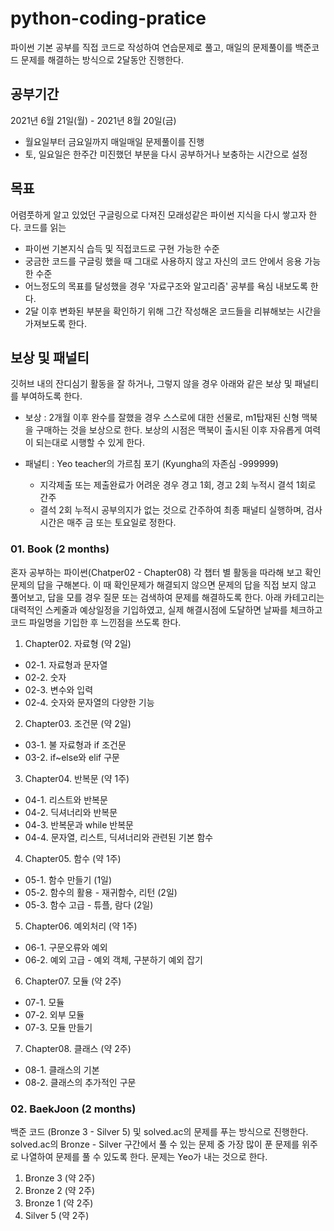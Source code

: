 # python-coding-pratice
파이썬 기본 공부를 직접 코드로 작성하여 연습문제로 풀고, 매일의 문제풀이를 백준코드 문제를 해결하는 방식으로 2달동안 진행한다. 

## 공부기간
2021년 6월 21일(월) - 2021년 8월 20일(금)
- 월요일부터 금요일까지 매일매일 문제풀이를 진행
- 토, 일요일은 한주간 미진했던 부분을 다시 공부하거나 보충하는 시간으로 설정

## 목표
어렴풋하게 알고 있었던 구글링으로 다져진 모래성같은 파이썬 지식을 다시 쌓고자 한다. 코드를 읽는 
- 파이썬 기본지식 습득 및 직접코드로 구현 가능한 수준
- 궁금한 코드를 구글링 했을 때 그대로 사용하지 않고 자신의 코드 안에서 응용 가능한 수준
- 어느정도의 목표를 달성했을 경우 '자료구조와 알고리즘' 공부를 욕심 내보도록 한다.
- 2달 이후 변화된 부분을 확인하기 위해 그간 작성해온 코드들을 리뷰해보는 시간을 가져보도록 한다. 

## 보상 및 패널티
깃허브 내의 잔디심기 활동을 잘 하거나, 그렇지 않을 경우 아래와 같은 보상 및 패널티를 부여하도록 한다.

- 보상 : 2개월 이후 완수를 잘했을 경우 스스로에 대한 선물로, m1탑재된 신형 맥북을 구매하는 것을 보상으로 한다. 보상의 시점은 맥북이 출시된 이후 자유롭게 여력이 되는대로 시행할 수 있게 한다.

- 패널티 : Yeo teacher의 가르침 포기 (Kyungha의 자존심 -999999)

  * 지각제출 또는 제출완료가 어려운 경우 경고 1회, 경고 2회 누적시 결석 1회로 간주
  * 결석 2회 누적시 공부의지가 없는 것으로 간주하여 최종 패널티 실행하며, 검사시간은 매주 금 또는 토요일로 정한다.

### 01. Book (2 months)
혼자 공부하는 파이썬(Chatper02 - Chapter08)
각 챕터 별 활동을 따라해 보고 확인문제의 답을 구해본다. 이 때 확인문제가 해결되지 않으면 문제의 답을 직접 보지 않고 풀어보고, 답을 모를 경우 질문 또는 검색하여 문제를 해결하도록 한다. 아래 카테고리는 대력적인 스케줄과 예상일정을 기입하였고, 실제 해결시점에 도달하면 날짜를 체크하고 코드 파일명을 기입한 후 느낀점을 쓰도록 한다.
1) Chapter02. 자료형 (약 2일)
* 02-1. 자료형과 문자열 
* 02-2. 숫자
* 02-3. 변수와 입력
* 02-4. 숫자와 문자열의 다양한 기능

2) Chapter03. 조건문 (약 2일)
* 03-1. 불 자료형과 if 조건문
* 03-2. if~else와 elif 구문

3) Chapter04. 반복문 (약 1주)
* 04-1. 리스트와 반복문
* 04-2. 딕셔너리와 반복문
* 04-3. 반복문과 while 반복문
* 04-4. 문자열, 리스트, 딕셔너리와 관련된 기본 함수

4) Chapter05. 함수 (약 1주)
* 05-1. 함수 만들기 (1일)
* 05-2. 함수의 활용 - 재귀함수, 리턴 (2일)
* 05-3. 함수 고급 - 튜플, 람다 (2일)

5) Chapter06. 예외처리 (약 1주)
* 06-1. 구문오류와 예외
* 06-2. 예외 고급 - 예외 객체, 구분하기 예외 잡기

6) Chapter07. 모듈 (약 2주)
* 07-1. 모듈 
* 07-2. 외부 모듈
* 07-3. 모듈 만들기

7) Chapter08. 클래스 (약 2주)
* 08-1. 클래스의 기본
* 08-2. 클래스의 추가적인 구문

### 02. BaekJoon (2 months)
백준 코드 (Bronze 3 - Silver 5) 및 solved.ac의 문제를 푸는 방식으로 진행한다. solved.ac의 Bronze - Silver 구간에서 풀 수 있는 문제 중 가장 많이 푼 문제를 위주로 나열하여 문제를 풀 수 있도록 한다. 문제는 Yeo가 내는 것으로 한다.
1) Bronze 3 (약 2주)
2) Bronze 2 (약 2주)
3) Bronze 1 (약 2주)
4) Silver 5 (약 2주)
